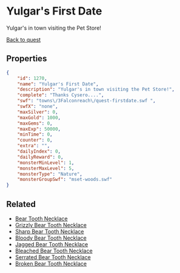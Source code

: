 # Yulgar's First Date

Yulgar's in town visiting the Pet Store!

[Back to quest](../quests.md)

## Properties

```json
{
    "id": 1270,
    "name": "Yulgar's First Date",
    "description": "Yulgar's in town visiting the Pet Store!",
    "complete": "Thanks Cysero....",
    "swf": "towns\/3Falconreach\/quest-firstdate.swf ",
    "swfX": "none",
    "maxSilver": 0,
    "maxGold": 1000,
    "maxGems": 0,
    "maxExp": 50000,
    "minTime": 0,
    "counter": 0,
    "extra": "",
    "dailyIndex": 0,
    "dailyReward": 0,
    "monsterMinLevel": 1,
    "monsterMaxLevel": 5,
    "monsterType": "Nature",
    "monsterGroupSwf": "mset-woods.swf"
}
```

## Related

- [Bear Tooth Necklace](../items/13870-bear-tooth-necklace.md)
- [Grizzly Bear Tooth Necklace](../items/13871-grizzly-bear-tooth-necklace.md)
- [Sharp Bear Tooth Necklace](../items/13872-sharp-bear-tooth-necklace.md)
- [Bloody Bear Tooth Necklace](../items/13873-bloody-bear-tooth-necklace.md)
- [Jagged Bear Tooth Necklace](../items/13874-jagged-bear-tooth-necklace.md)
- [Bleached Bear Tooth Necklace](../items/13875-bleached-bear-tooth-necklace.md)
- [Serrated Bear Tooth Necklace](../items/13876-serrated-bear-tooth-necklace.md)
- [Broken Bear Tooth Necklace](../items/13877-broken-bear-tooth-necklace.md)

